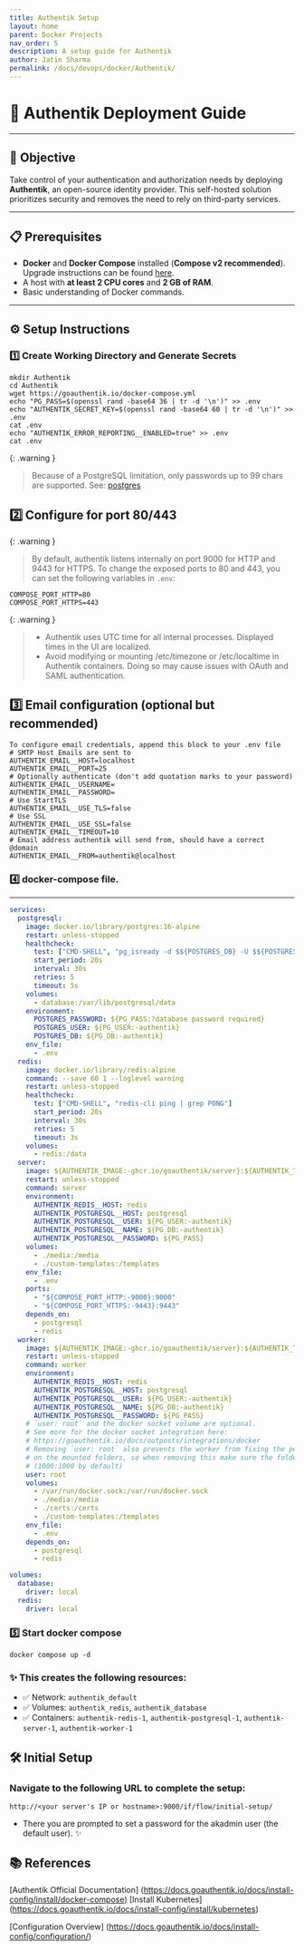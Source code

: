 ```yaml
---
title: Authentik Setup
layout: home
parent: Docker Projects
nav_order: 5
description: A setup guide for Authentik
author: Jatin Sharma
permalink: /docs/devops/docker/Authentik/
---
```


# 🚀 **Authentik Deployment Guide**

---

## 🎯 **Objective**
Take control of your authentication and authorization needs by deploying **Authentik**, an open-source identity provider. This self-hosted solution prioritizes security and removes the need to rely on third-party services.

---

## 📋 **Prerequisites**
- **Docker** and **Docker Compose** installed (**Compose v2 recommended**). Upgrade instructions can be found [here](https://docs.docker.com/compose/migrate/).
- A host with **at least 2 CPU cores** and **2 GB of RAM**.
- Basic understanding of Docker commands.

---

## ⚙️ **Setup Instructions**


### 1️⃣ Create Working Directory and Generate Secrets
```shell
mkdir Authentik
cd Authentik
wget https://goauthentik.io/docker-compose.yml
echo "PG_PASS=$(openssl rand -base64 36 | tr -d '\n')" >> .env
echo "AUTHENTIK_SECRET_KEY=$(openssl rand -base64 60 | tr -d '\n')" >> .env
cat .env
echo "AUTHENTIK_ERROR_REPORTING__ENABLED=true" >> .env
cat .env
```

{: .warning }
> Because of a PostgreSQL limitation, only passwords up to 99 chars are supported. See: [postgres](https://www.postgresql.org/message-id/09512C4F-8CB9-4021-B455-EF4C4F0D55A0@amazon.com)


##  2️⃣ Configure for port 80/443

{: .warning }
> By default, authentik listens internally on port 9000 for HTTP and 9443 for HTTPS. To change the exposed ports to 80 and 443, you can set the following variables in `.env`:

```shell
COMPOSE_PORT_HTTP=80
COMPOSE_PORT_HTTPS=443
```


{: .warning }
> * Authentik uses UTC time for all internal processes. Displayed times in the UI are localized.
> * Avoid modifying or mounting /etc/timezone or /etc/localtime in Authentik containers. Doing so may cause issues with OAuth and SAML authentication.


## 3️⃣ Email configuration (optional but recommended)
```shell
To configure email credentials, append this block to your .env file
# SMTP Host Emails are sent to
AUTHENTIK_EMAIL__HOST=localhost
AUTHENTIK_EMAIL__PORT=25
# Optionally authenticate (don't add quotation marks to your password)
AUTHENTIK_EMAIL__USERNAME=
AUTHENTIK_EMAIL__PASSWORD=
# Use StartTLS
AUTHENTIK_EMAIL__USE_TLS=false
# Use SSL
AUTHENTIK_EMAIL__USE_SSL=false
AUTHENTIK_EMAIL__TIMEOUT=10
# Email address authentik will send from, should have a correct @domain
AUTHENTIK_EMAIL__FROM=authentik@localhost
```

### 4️⃣ docker-compose file.
---
```yaml
services:
  postgresql:
    image: docker.io/library/postgres:16-alpine
    restart: unless-stopped
    healthcheck:
      test: ["CMD-SHELL", "pg_isready -d $${POSTGRES_DB} -U $${POSTGRES_USER}"]
      start_period: 20s
      interval: 30s
      retries: 5
      timeout: 5s
    volumes:
      - database:/var/lib/postgresql/data
    environment:
      POSTGRES_PASSWORD: ${PG_PASS:?database password required}
      POSTGRES_USER: ${PG_USER:-authentik}
      POSTGRES_DB: ${PG_DB:-authentik}
    env_file:
      - .env
  redis:
    image: docker.io/library/redis:alpine
    command: --save 60 1 --loglevel warning
    restart: unless-stopped
    healthcheck:
      test: ["CMD-SHELL", "redis-cli ping | grep PONG"]
      start_period: 20s
      interval: 30s
      retries: 5
      timeout: 3s
    volumes:
      - redis:/data
  server:
    image: ${AUTHENTIK_IMAGE:-ghcr.io/goauthentik/server}:${AUTHENTIK_TAG:-2024.8.3}
    restart: unless-stopped
    command: server
    environment:
      AUTHENTIK_REDIS__HOST: redis
      AUTHENTIK_POSTGRESQL__HOST: postgresql
      AUTHENTIK_POSTGRESQL__USER: ${PG_USER:-authentik}
      AUTHENTIK_POSTGRESQL__NAME: ${PG_DB:-authentik}
      AUTHENTIK_POSTGRESQL__PASSWORD: ${PG_PASS}
    volumes:
      - ./media:/media
      - ./custom-templates:/templates
    env_file:
      - .env
    ports:
      - "${COMPOSE_PORT_HTTP:-9000}:9000"
      - "${COMPOSE_PORT_HTTPS:-9443}:9443"
    depends_on:
      - postgresql
      - redis
  worker:
    image: ${AUTHENTIK_IMAGE:-ghcr.io/goauthentik/server}:${AUTHENTIK_TAG:-2024.8.3}
    restart: unless-stopped
    command: worker
    environment:
      AUTHENTIK_REDIS__HOST: redis
      AUTHENTIK_POSTGRESQL__HOST: postgresql
      AUTHENTIK_POSTGRESQL__USER: ${PG_USER:-authentik}
      AUTHENTIK_POSTGRESQL__NAME: ${PG_DB:-authentik}
      AUTHENTIK_POSTGRESQL__PASSWORD: ${PG_PASS}
    # `user: root` and the docker socket volume are optional.
    # See more for the docker socket integration here:
    # https://goauthentik.io/docs/outposts/integrations/docker
    # Removing `user: root` also prevents the worker from fixing the permissions
    # on the mounted folders, so when removing this make sure the folders have the correct UID/GID
    # (1000:1000 by default)
    user: root
    volumes:
      - /var/run/docker.sock:/var/run/docker.sock
      - ./media:/media
      - ./certs:/certs
      - ./custom-templates:/templates
    env_file:
      - .env
    depends_on:
      - postgresql
      - redis

volumes:
  database:
    driver: local
  redis:
    driver: local
```

### 5️⃣ Start docker compose
```shell
docker compose up -d
```

### ✨ This creates the following resources:

* ✅ Network: `authentik_default`
* ✅ Volumes: `authentik_redis`, `authentik_database`
* ✅ Containers: `authentik-redis-1`, `authentik-postgresql-1`, `authentik-server-1`, `authentik-worker-1`


## 🛠️ Initial Setup
### Navigate to the following URL to complete the setup: 
```shell
http://<your server's IP or hostname>:9000/if/flow/initial-setup/
```
* There you are prompted to set a password for the akadmin user (the default user). ✨


## 📚 References
[Authentik Official Documentation] (https://docs.goauthentik.io/docs/install-config/install/docker-compose)
[Install Kubernetes] (https://docs.goauthentik.io/docs/install-config/install/kubernetes)

[Configuration Overview] (https://docs.goauthentik.io/docs/install-config/configuration/)